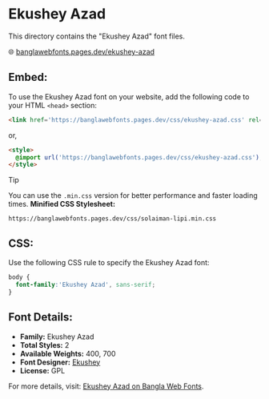 # Ekushey Azad

This directory contains the "Ekushey Azad" font files.

🌐 [banglawebfonts.pages.dev/ekushey-azad](https://banglawebfonts.pages.dev/ekushey-azad/)

## Embed:
To use the Ekushey Azad font on your website, add the following code to your HTML `<head>` section:
```html
<link href='https://banglawebfonts.pages.dev/css/ekushey-azad.css' rel='stylesheet'>
```

or,
```html
<style>
  @import url('https://banglawebfonts.pages.dev/css/ekushey-azad.css');
</style>
```

> [!TIP]
> You can use the `.min.css` version for better performance and faster loading times.
> **Minified CSS Stylesheet:**  
> ```
> https://banglawebfonts.pages.dev/css/solaiman-lipi.min.css
> ```

## CSS:
Use the following CSS rule to specify the Ekushey Azad font:
```css
body {
  font-family:'Ekushey Azad', sans-serif;
}
```

## Font Details:
- **Family:** Ekushey Azad
- **Total Styles:** 2
- **Available Weights:** 400, 700
- **Font Designer:** [Ekushey](https://ekushey.org/)
- **License:** GPL

For more details, visit: [Ekushey Azad on Bangla Web Fonts](https://banglawebfonts.pages.dev/ekushey-azad/#about).
